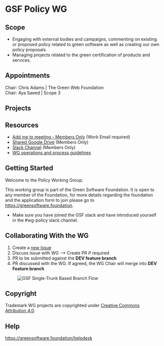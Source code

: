# GSF Policy WG

## Scope
- Engaging with external bodies and campaigns, commenting on existing or proposed policy related to green software as well as creating our own policy proposals.
- Managing projects related to the green certification of products and services.

## Appointments 
Chair: Chris Adams    | The Green Web Foundation <br>
Chair: Aya Saeed   | Scope 3<br>

## Projects

## Resources

* [Add me to meeting - Members Only](https://greensoftware.foundation/onboarding/) (Work Email required)
* [Shared Google Drive](https://drive.google.com/drive/folders/1wLIH7SQbSQbHcD1VnO_hio-7xHZ40s0j?usp=sharing) (Members Only)
* [Slack Channel](https://greensoftwarefdn.slack.com/archives/C038PG8GSF5) (Members Only)
* [WG operations and process guidelines](https://docs.google.com/document/d/1dE-cz7vlZwrOG9Fnw5-43VSLhoHu7qZaoHtsurabSkI/edit)

## Getting Started
Welcome to the Policy Working Group.

This working group is part of the Green Software Foundation. It is open to any member of the Foundation, for more details regarding the foundation and the application form to join please go to https://greensoftware.foundation.

- Make sure you have joined the GSF slack and have introduced yourself in the #wg-policy slack channel.

## Collaborating With the WG

1. Create a [new Issue](https://github.com/Green-Software-Foundation/standards_wg/issues/new)
2. Discuss Issue with WG --> Create PR if required
3. PR to be submitted against the **DEV feature branch**
4. PR discussed with the WG. If agreed, the WG Chair will merge into **DEV Feature branch**
 
<figure>
	<img src="images/single-trunk-branch.svg" alt="GSF Single-Trunk Based Branch Flow">
	<figcaption></figcaption>
</figure>

## Copyright
Trademark WG projects are copyrighted under [Creative Commons Attribution 4.0](https://creativecommons.org/licenses/by/4.0/).

## Help
https://greensoftware.foundation/helpdesk

